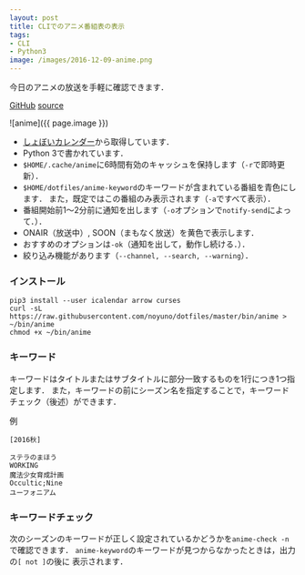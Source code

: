 ```yaml
---
layout: post
title: CLIでのアニメ番組表の表示
tags:
- CLI
- Python3
image: /images/2016-12-09-anime.png
---
```


今日のアニメの放送を手軽に確認できます．

[GitHub](https://github.com/noyuno/dotfiles/blob/master/bin/anime)
[source](https://raw.githubusercontent.com/noyuno/dotfiles/master/bin/anime)

![anime]({{ page.image }})

- [しょぼいカレンダー](http://cal.syoboi.jp/)から取得しています．
- Python 3で書かれています．
- `$HOME/.cache/anime`に6時間有効のキャッシュを保持します（`-r`で即時更新）．
- `$HOME/dotfiles/anime-keyword`のキーワードが含まれている番組を青色にします．
また，既定ではこの番組のみ表示されます（`-a`ですべて表示）．
- 番組開始前1〜2分前に通知を出します（`-o`オプションで`notify-send`によって．）．
- ONAIR（放送中）, SOON（まもなく放送）を黄色で表示します．
- おすすめのオプションは`-ok`（通知を出して，動作し続ける．）．
- 絞り込み機能があります（`--channel, --search, --warning`）．

### インストール

    pip3 install --user icalendar arrow curses
    curl -sL https://raw.githubusercontent.com/noyuno/dotfiles/master/bin/anime > ~/bin/anime
    chmod +x ~/bin/anime

### キーワード

キーワードはタイトルまたはサブタイトルに部分一致するものを1行につき1つ指定します．
また，キーワードの前にシーズン名を指定することで，キーワードチェック（後述）ができます．

例

~~~
[2016秋]

ステラのまほう
WORKING
魔法少女育成計画
Occultic;Nine
ユーフォニアム
~~~

### キーワードチェック

次のシーズンのキーワードが正しく設定されているかどうかを`anime-check -n`
で確認できます．
`anime-keyword`のキーワードが見つからなかったときは，出力の`[ not ]`の後に
表示されます．


